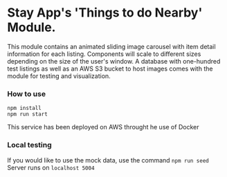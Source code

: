 # Stay App's 'Things to do Nearby' Module.

This module contains an animated sliding image carousel with item detail information for each listing.
Components will scale to different sizes depending on the size of the user's window.
A database with one-hundred test listings as well as an AWS S3 bucket to host images comes with the module for testing and visualization.

### How to use
```
npm install
npm run start
```
This service has been deployed on AWS throught he use of Docker

### Local testing
If you would like to use the mock data, use the command `npm run seed` 
Server runs on `localhost 5004`
